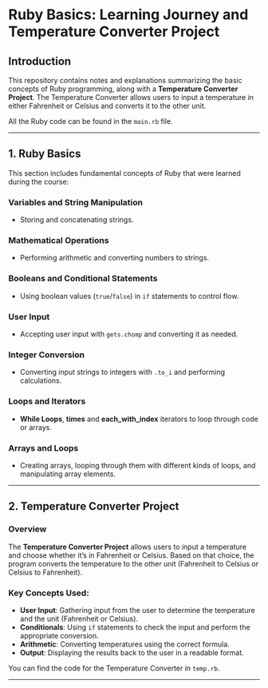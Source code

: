# Ruby Basics: Learning Journey and Temperature Converter Project

## Introduction

This repository contains notes and explanations summarizing the basic concepts of Ruby programming, along with a **Temperature Converter Project**. The Temperature Converter allows users to input a temperature in either Fahrenheit or Celsius and converts it to the other unit.

All the Ruby code can be found in the `main.rb` file.

---

## 1. **Ruby Basics**

This section includes fundamental concepts of Ruby that were learned during the course:

### Variables and String Manipulation
- Storing and concatenating strings.
  
### Mathematical Operations
- Performing arithmetic and converting numbers to strings.

### Booleans and Conditional Statements
- Using boolean values (`true`/`false`) in `if` statements to control flow.

### User Input
- Accepting user input with `gets.chomp` and converting it as needed.

### Integer Conversion
- Converting input strings to integers with `.to_i` and performing calculations.

### Loops and Iterators
- **While Loops**, **times** and **each_with_index** iterators to loop through code or arrays.

### Arrays and Loops
- Creating arrays, looping through them with different kinds of loops, and manipulating array elements.

---

## 2. **Temperature Converter Project**

### Overview
The **Temperature Converter Project** allows users to input a temperature and choose whether it’s in Fahrenheit or Celsius. Based on that choice, the program converts the temperature to the other unit (Fahrenheit to Celsius or Celsius to Fahrenheit).

### Key Concepts Used:
- **User Input**: Gathering input from the user to determine the temperature and the unit (Fahrenheit or Celsius).
- **Conditionals**: Using `if` statements to check the input and perform the appropriate conversion.
- **Arithmetic**: Converting temperatures using the correct formula.
- **Output**: Displaying the results back to the user in a readable format.

You can find the code for the Temperature Converter in `temp.rb`.

---
